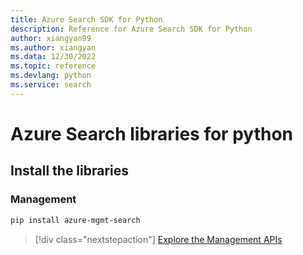 ```yaml
---
title: Azure Search SDK for Python
description: Reference for Azure Search SDK for Python
author: xiangyan99
ms.author: xiangyan
ms.data: 12/30/2022
ms.topic: reference
ms.devlang: python
ms.service: search
---
```

# Azure Search libraries for python

## Install the libraries


### Management

```bash
pip install azure-mgmt-search
```
> [!div class="nextstepaction"]
> [Explore the Management APIs](/python/api/overview/azure/search/management)
